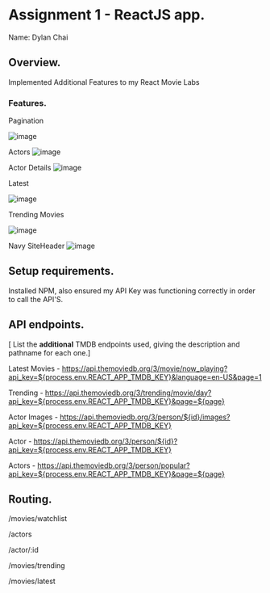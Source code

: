 # Assignment 1 - ReactJS app.

Name: Dylan Chai

## Overview.

Implemented Additional Features to my React Movie Labs

### Features.

Pagination

![image](https://github.com/DylanChai/react-movie-labs/assets/91637804/60a55137-39c8-4822-9690-41fbb4e53629)

Actors 
![image](https://github.com/DylanChai/react-movie-labs/assets/91637804/96ba3558-224e-467c-b3c2-4a2de3ab8119)

Actor Details
![image](https://github.com/DylanChai/react-movie-labs/assets/91637804/95d38156-6289-42e9-8eb0-5305a6a1fe51)

Latest 

![image](https://github.com/DylanChai/react-movie-labs/assets/91637804/dee76e1f-8eae-40cb-b7ae-da0e8e7bbbec)

Trending Movies 

![image](https://github.com/DylanChai/react-movie-labs/assets/91637804/9b5165f0-58d3-48d9-aa61-dbd6b8e632ce)

Navy SiteHeader
![image](https://github.com/DylanChai/react-movie-labs/assets/91637804/3242c6e3-6152-48a7-845a-2236b50e3d61)

## Setup requirements.

Installed NPM, also ensured my API Key was functioning correctly in order to call the API'S.

## API endpoints.

[ List the __additional__ TMDB endpoints used, giving the description and pathname for each one.] 

Latest Movies - https://api.themoviedb.org/3/movie/now_playing?api_key=${process.env.REACT_APP_TMDB_KEY}&language=en-US&page=1

Trending - https://api.themoviedb.org/3/trending/movie/day?api_key=${process.env.REACT_APP_TMDB_KEY}&page=${page}

Actor Images - https://api.themoviedb.org/3/person/${id}/images?api_key=${process.env.REACT_APP_TMDB_KEY}

Actor - https://api.themoviedb.org/3/person/${id}?api_key=${process.env.REACT_APP_TMDB_KEY}

Actors - https://api.themoviedb.org/3/person/popular?api_key=${process.env.REACT_APP_TMDB_KEY}&page=${page}
## Routing.
  /movies/watchlist
  
  /actors
  
  /actor/:id
  
  /movies/trending
  
  /movies/latest
